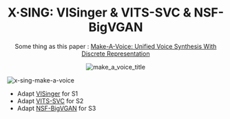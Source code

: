 <div align="center">
<h1> X·SING: VISinger & VITS-SVC & NSF-BigVGAN </h1>

Some thing as this paper : [Make-A-Voice: Unified Voice Synthesis With Discrete Representation](https://arxiv.org/abs/2305.19269)

![make_a_voice_title](https://github.com/PlayVoice/X-SING/assets/16432329/3386388a-7216-455f-8829-c19ff5812e0e)
</div>

![x-sing-make-a-voice](https://github.com/PlayVoice/X-Sing/assets/16432329/5ba18ebb-7ce8-4f94-8aea-e96a823f8bd5)

- Adapt [VISinger](https://github.com/PlayVoice/X-Sing/tree/VISinger) for S1
- Adapt [VITS-SVC](https://github.com/PlayVoice/so-vits-svc-5.0) for S2
- Adapt [NSF-BigVGAN](https://github.com/PlayVoice/NSF-BigVGAN) for S3

